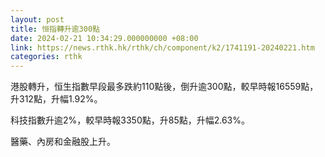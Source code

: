 ```yaml
---
layout: post
title: 恒指轉升逾300點
date: 2024-02-21 10:34:29.000000000 +08:00
link: https://news.rthk.hk/rthk/ch/component/k2/1741191-20240221.htm
categories: rthk
---
```


港股轉升，恒生指數早段最多跌約110點後，倒升逾300點，較早時報16559點，升312點，升幅1.92%。

科技指數升逾2%，較早時報3350點，升85點，升幅2.63%。

醫藥、內房和金融股上升。
